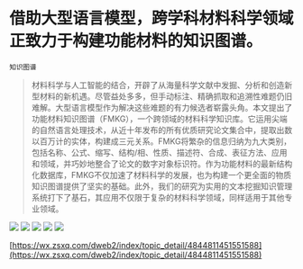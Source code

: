 # 借助大型语言模型，跨学科材料科学领域正致力于构建功能材料的知识图谱。
`知识图谱`
> 材料科学与人工智能的结合，开辟了从海量科学文献中发掘、分析和创造新型材料的新机遇。尽管益处多多，但手动标注、精确抓取和追溯性难题仍旧难解。大型语言模型作为解决这些难题的有力候选者崭露头角。本文提出了功能材料知识图谱（FMKG），一个跨领域的材料科学知识库。它运用尖端的自然语言处理技术，从近十年发布的所有优质研究论文集合中，提取出数以百万计的实体，构建成三元关系。FMKG将繁杂的信息归纳为九大类别，包括名称、公式、缩写、结构/相、性质、描述符、合成、表征方法、应用和领域，并巧妙地整合了论文的数字对象标识符。作为功能材料的最新结构化数据库，FMKG不仅加速了材料科学的发展，也为构建一个更全面的物质知识图谱提供了坚实的基础。此外，我们的研究为实用的文本挖掘知识管理系统打下了基石，其应用不仅限于复杂的材料科学领域，同样适用于其他专业领域。

![](https://raw.githubusercontent.com/HuggingAGI/HuggingArxiv/main/paper_images/2404.03080/workflow_pipeline.jpg)
![](https://raw.githubusercontent.com/HuggingAGI/HuggingArxiv/main/paper_images/2404.03080/kgschema.jpg)
![](https://raw.githubusercontent.com/HuggingAGI/HuggingArxiv/main/paper_images/2404.03080/visualization.jpg)
![](https://raw.githubusercontent.com/HuggingAGI/HuggingArxiv/main/paper_images/2404.03080/material2application.jpg)
![](https://raw.githubusercontent.com/HuggingAGI/HuggingArxiv/main/paper_images/2404.03080/fmkg-matkg.jpg)

[https://wx.zsxq.com/dweb2/index/topic_detail/4844811451551588](https://wx.zsxq.com/dweb2/index/topic_detail/4844811451551588)
